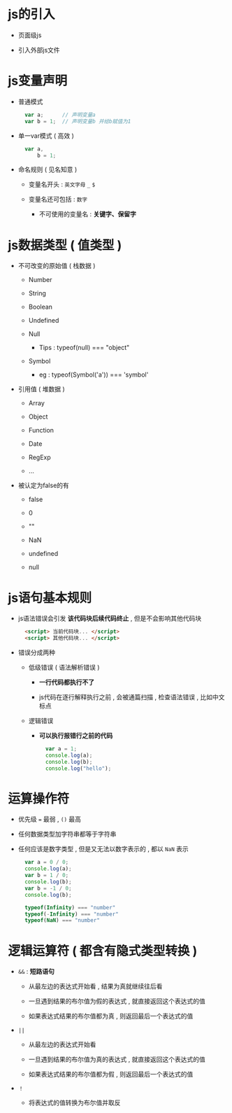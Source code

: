 # js的引入

- 页面级js

- 引入外部js文件

# js变量声明

- 普通模式

  ```js
    var a;      // 声明变量a
    var b = 1;  // 声明变量b 并给b赋值为1
  ```

- 单一var模式 ( 高效 )

  ```js
    var a,
        b = 1;
  ```

- 命名规则 ( 见名知意 )

  - 变量名开头 : ```英文字母``` ```_``` ```$```

  - 变量名还可包括 : ```数字```

    - 不可使用的变量名 : **关键字、保留字**

# js数据类型 ( 值类型 )

- 不可改变的原始值 ( 栈数据 )

  - Number

  - String

  - Boolean

  - Undefined

  - Null

    - Tips : typeof(null) === "object"

  - Symbol

    - eg : typeof(Symbol('a')) === 'symbol'

- 引用值 ( 堆数据 )

  - Array

  - Object

  - Function

  - Date

  - RegExp

  - ...

- 被认定为false的有

  - false

  - 0

  - ""

  - NaN

  - undefined

  - null

# js语句基本规则

- js语法错误会引发 **该代码块后续代码终止** , 但是不会影响其他代码块

  ``` html
    <script> 当前代码块... </script>
    <script> 其他代码块... </script>
  ```

- 错误分成两种

  - 低级错误 ( 语法解析错误 )

    - **一行代码都执行不了**

    - js代码在逐行解释执行之前 , 会被通篇扫描 , 检查语法错误 , 比如中文标点

  - 逻辑错误

    - **可以执行报错行之前的代码**

      ```js
        var a = 1;
        console.log(a);
        console.log(b);
        console.log("hello");
      ```

# 运算操作符

- 优先级 ```=``` 最弱 , ```()``` 最高

- 任何数据类型加字符串都等于字符串

- 任何应该是数字类型 , 但是又无法以数字表示的 , 都以 ```NaN``` 表示

  ```js
    var a = 0 / 0;
    console.log(a);
    var b = 1 / 0;
    console.log(b);
    var b = -1 / 0;
    console.log(b);
  ```
  ```js
    typeof(Infinity) === "number"
    typeof(-Infinity) === "number"
    typeof(NaN) === "number"
  ```

# 逻辑运算符 ( 都含有隐式类型转换 )

- ```&&``` : **短路语句**

  - 从最左边的表达式开始看 , 结果为真就继续往后看

  - 一旦遇到结果的布尔值为假的表达式 , 就直接返回这个表达式的值
  
  - 如果表达式结果的布尔值都为真 , 则返回最后一个表达式的值

- ```||```

  - 从最左边的表达式开始看

  - 一旦遇到结果的布尔值为真的表达式 , 就直接返回这个表达式的值

  - 如果表达式结果的布尔值都为假 , 则返回最后一个表达式的值

- ```！```

  - 将表达式的值转换为布尔值并取反
